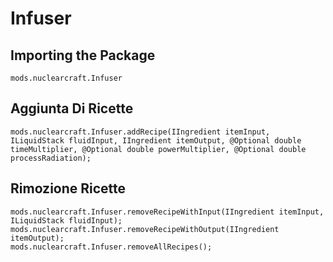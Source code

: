 # Infuser

## Importing the Package
`mods.nuclearcraft.Infuser`

## Aggiunta Di Ricette
```zenscript
mods.nuclearcraft.Infuser.addRecipe(IIngredient itemInput, ILiquidStack fluidInput, IIngredient itemOutput, @Optional double timeMultiplier, @Optional double powerMultiplier, @Optional double processRadiation);
```

## Rimozione Ricette
```zenscript
mods.nuclearcraft.Infuser.removeRecipeWithInput(IIngredient itemInput, ILiquidStack fluidInput);
mods.nuclearcraft.Infuser.removeRecipeWithOutput(IIngredient itemOutput);
mods.nuclearcraft.Infuser.removeAllRecipes();
```